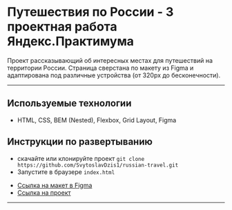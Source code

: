 # Путешествия по России - 3 проектная работа Яндекс.Практимума

Проект рассказывающий об интересных местах для путешествий на территории России. Страница сверстана по макету из Figma и адаптирована под различные устройства (от 320px до бесконечности).

------------------------------------------------------------

## Используемые технологии
* HTML, CSS, BEM (Nested), Flexbox, Grid Layout, Figma

## Инструкции по развертыванию
- скачайте или клонируйте проект `git clone https://github.com/SvytoslavDzis1/russian-travel.git`
- Запустите в браузере `index.html`

* [Ссылка на макет в Figma](https://www.figma.com/file/5S2WSbEFL6awjVWJ0NWL8Q/Sprint-3_-Russia-_-desktop-mobile?node-id=28503%3A0)
* [Ссылка на проект](https://SvytoslavDzis1.github.io/russian-travel/index.html)

------------------------------------------------------------
